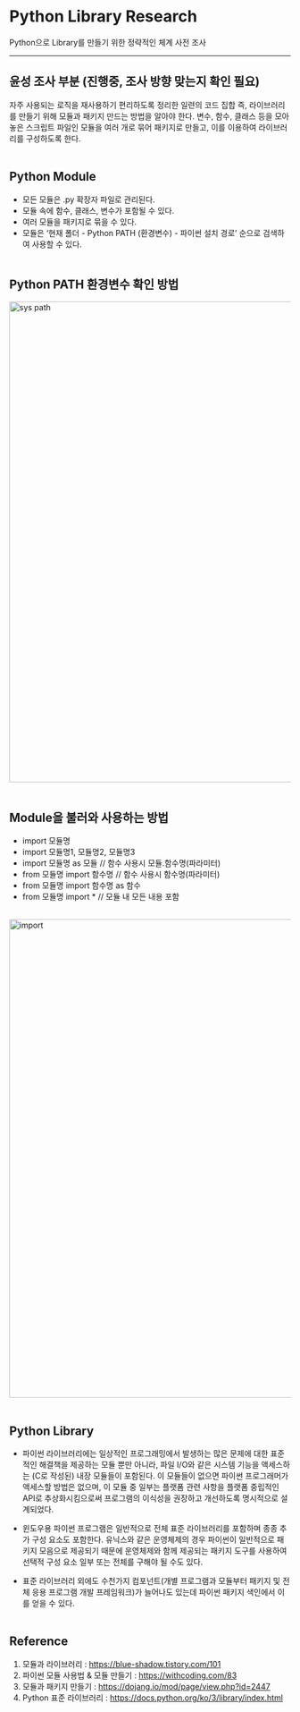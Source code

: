# Python Library Research

Python으로 Library를 만들기 위한 정략적인 체계 사전 조사

***
## 윤성 조사 부분 (진행중, 조사 방향 맞는지 확인 필요)

자주 사용되는 로직을 재사용하기 편리하도록 정리한 일련의 코드 집합 즉, 라이브러리를 만들기 위해 모듈과 패키지 만드는 방법을 알아야 한다. 변수, 함수, 클래스 등을 모아 놓은 스크립트 파일인 모듈을 여러 개로 묶어 패키지로 만들고, 이를 이용하여 라이브러리를 구성하도록 한다.<br><br>

## Python Module
- 모든 모듈은 .py 확장자 파일로 관리된다.
- 모듈 속에 함수, 클래스, 변수가 포함될 수 있다.
- 여러 모듈을 패키지로 묶을 수 있다.
- 모듈은 ‘현재 폴더 - Python PATH (환경변수) - 파이썬 설치 경로’ 순으로 검색하여 사용할 수 있다.<br><br>

## Python PATH 환경변수 확인 방법
<img width="860" alt="sys path" src="https://user-images.githubusercontent.com/52089296/82018664-b99a3600-96c0-11ea-9317-6d6d0304c312.png"><br><br>

## Module을 불러와 사용하는 방법
- import 모듈명
- import 모듈명1, 모듈명2, 모듈명3
- import 모듈명 as 모듈  // 함수 사용시 모듈.함수명(파라미터)
- from 모듈명 import 함수명  // 함수 사용시 함수명(파라미터)
- from 모듈명 import 함수명 as 함수
- from 모듈명 import *  // 모듈 내 모든 내용 포함<br><br>

<img width="856" alt="import" src="https://user-images.githubusercontent.com/52089296/82019440-32e65880-96c2-11ea-8a4a-93d68480b7a5.png"><br><br>

## Python Library
- 파이썬 라이브러리에는 일상적인 프로그래밍에서 발생하는 많은 문제에 대한 표준적인 해결책을 제공하는 모듈 뿐만 아니라, 파일 I/O와 같은 시스템 기능을 액세스하는 (C로 작성된) 내장 모듈들이 포함된다. 이 모듈들이 없으면 파이썬 프로그래머가 액세스할 방법은 없으며, 이 모듈 중 일부는 플랫폼 관련 사항을 플랫폼 중립적인 API로 추상화시킴으로써 프로그램의 이식성을 권장하고 개선하도록 명시적으로 설계되었다.

- 윈도우용 파이썬 프로그램은 일반적으로 전체 표준 라이브러리를 포함하며 종종 추가 구성 요소도 포함한다. 유닉스와 같은 운영체제의 경우 파이썬이 일반적으로 패키지 모음으로 제공되기 때문에 운영체제와 함께 제공되는 패키지 도구를 사용하여 선택적 구성 요소 일부 또는 전체를 구해야 될 수도 있다.

- 표준 라이브러리 외에도 수천가지 컴포넌트(개별 프로그램과 모듈부터 패키지 및 전체 응용 프로그램 개발 프레임워크)가 늘어나도 있는데 파이썬 패키지 색인에서 이를 얻을 수 있다.<br><br>

## Reference

1. 모듈과 라이브러리 : https://blue-shadow.tistory.com/101
2. 파이썬 모듈 사용법 & 모듈 만들기 : https://withcoding.com/83
3. 모듈과 패키지 만들기 : https://dojang.io/mod/page/view.php?id=2447
4. Python 표준 라이브러리 : https://docs.python.org/ko/3/library/index.html
